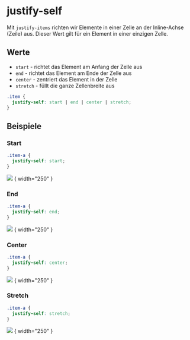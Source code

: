 # justify-self

Mit `justify-items` richten wir Elemente in einer Zelle an der Inline-Achse (Zeile) aus. Dieser Wert gilt für ein Element in einer einzigen Zelle.

## Werte

- `start` - richtet das Element am Anfang der Zelle aus
- `end` - richtet das Element am Ende der Zelle aus
- `center` - zentriert das Element in der Zelle
- `stretch` - füllt die ganze Zellenbreite aus

```CSS
.item {
  justify-self: start | end | center | stretch;
}
```

## Beispiele

### Start

```CSS
.item-a {
  justify-self: start;
}
```

![](justify-self-start.jpg) { width="250" }

### End

```CSS
.item-a {
  justify-self: end;
}
```

![](justify-self-end.jpg) { width="250" }

### Center

```CSS
.item-a {
  justify-self: center;
}
```

![](justify-self-center.jpg) { width="250" }

### Stretch

```CSS
.item-a {
  justify-self: stretch;
}
```

![](justify-self-stretch.jpg) { width="250" }
